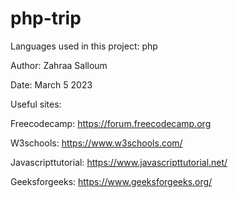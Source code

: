 # php-trip

Languages used in this project: php

Author: Zahraa Salloum

Date: March 5 2023

Useful sites:

Freecodecamp: https://forum.freecodecamp.org

W3schools: https://www.w3schools.com/

Javascripttutorial: https://www.javascripttutorial.net/

Geeksforgeeks: https://www.geeksforgeeks.org/
